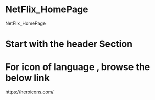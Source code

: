 # NetFlix_HomePage
NetFlix_HomePage

# Start with the header Section

# For icon of language , browse the below link

https://heroicons.com/

